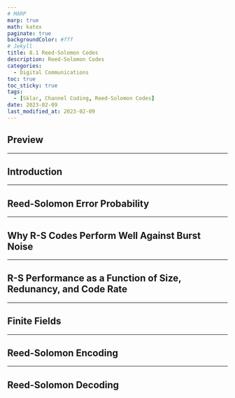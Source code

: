 ```yaml
---
# MARP
marp: true
math: katex
paginate: true
backgroundColor: #fff
# Jekyll
title: 8.1 Reed-Solomon Codes
description: Reed-Solomon Codes
categories:
  - Digital Communications
toc: true
toc_sticky: true
tags:
  - [Sklar, Channel Coding, Reed-Solomon Codes]
date: 2023-02-09
last_modified_at: 2023-02-09
---
```


## Preview

---

## Introduction

---

## Reed-Solomon Error Probability

---

## Why R-S Codes Perform Well Against Burst Noise

---

## R-S Performance as a Function of Size, Redunancy, and Code Rate

---

## Finite Fields

---

## Reed-Solomon Encoding

---

## Reed-Solomon Decoding
